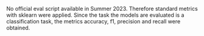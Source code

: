 No official eval script available in Summer 2023. Therefore standard metrics with sklearn were applied. Since the task the models are evaluated is a classification task, the metrics accuracy, f1, precision and recall were obtained.